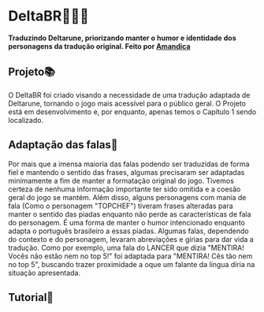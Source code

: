 # DeltaBR💙💚💛
**Traduzindo Deltarune, priorizando manter o humor e identidade dos personagens da tradução original. Feito por [Amandica](https://x.com/amandicalove)**
## Projeto📚
O DeltaBR foi criado visando a necessidade de uma tradução adaptada de Deltarune, tornando o jogo mais acessível para o público geral. O Projeto está em desenvolvimento e, por enquanto, apenas temos o Capítulo 1 sendo localizado.
## Adaptação das falas💬
Por mais que a imensa maioria das falas podendo ser traduzidas de forma fiel e mantendo o sentido das frases, algumas precisaram ser adaptadas minimamente a fim de manter a formatação original do jogo. Tivemos certeza de nenhuma informação importante ter sido omitida e a coesão geral do jogo se mantém.
Além disso, alguns personagens com mania de fala (Como o personagem "TOPCHEF") tiveram frases alteradas para manter o sentido das piadas enquanto não perde as características de fala do personagem. É uma forma de manter o humor intencionado enquanto adapta o português brasileiro a essas piadas.
Algumas falas, dependendo do contexto e do personagem, levaram abreviações e gírias para dar vida a tradução. Como por exemplo, uma fala do LANCER que dizia "MENTIRA! Vocês não estão nem no top 5!" foi adaptada para "MENTIRA! Cês tão nem no top 5", buscando trazer proximidade a oque um falante da língua diria na situação apresentada.
## Tutorial📝
